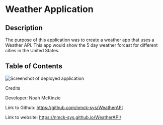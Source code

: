# Weather Application

## Description

The purpose of this application was to create a weather app that uses a Weather API. This app would show the 5 day weather forcast for different cities in the United States.

## Table of Contents

![Screenshot of deployed application](WeatherAPI.jpg)

Credits

Developer: Noah McKinzie

Link to Github: https://github.com/nmck-sys/WeatherAPI

Link to website: https://nmck-sys.github.io/WeatherAPI/

